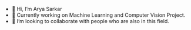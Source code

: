 - 👋 Hi, I’m Arya Sarkar
- 🌱 Currently working on Machine Learning and Computer Vision Project.
- 💞️ I’m looking to collaborate with people who are also in this field.


<!---
aryacodez/aryacodez is a ✨ special ✨ repository because its `README.md` (this file) appears on your GitHub profile.
You can click the Preview link to take a look at your changes.
--->
